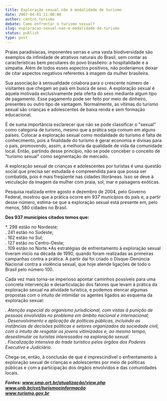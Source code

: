 ```yaml
---
title: Exploração sexual não é modalidade de turismo 
date: 2007-04-01 21:00:00
author: centro.turismo
debate: Como enfrentar o turismo sexual?
slug: exploracao-sexual-nao-e-modalidade-de-turismo
status: publish 
type: post
---
```


  
  
Praias paradisíacas, imponentes serras e uma vasta biodiversidade são exemplos da infinidade de atrativos naturais do Brasil, sem contar as características bem peculiares do povo brasileiro: a hospitalidade e a simpatia. Além de todos esses aspectos positivos, não poderíamos deixar de citar aspectos negativos referentes à imagem da mulher brasileira.   
  
  
Sua associação à sensualidade colabora para o crescente número de visitantes que chegam ao país em busca de sexo. A exploração sexual é aquela motivada exclusivamente pela oferta do sexo mediante algum tipo de pagamento. Esse pagamento pode ser feito por meio de dinheiro, presentes ou outro tipo de vantagem. Normalmente, as vítimas do turismo sexual são crianças e adolescentes de baixa renda e sem formação educacional.  
  
  
É de suma importância esclarecer que não se pode classificar o "sexual" como categoria de turismo, mesmo que a prática seja comum em alguns países. Colocar a exploração sexual como modalidade do turismo é falta de conhecimento, pois a finalidade do turismo é gerar economia e divisas para o país, promovendo, assim, a melhoria da qualidade de vida da comunidade local. Então, partindo desse princípio, não se pode conceber o conceito de "turismo sexual" como segmentação de mercado.   
  
  
A exploração sexual de crianças e adolescentes por turistas é uma questão social que precisa ser estudada e compreendida para que possa ser combatida, pois é mais freqüente nas cidades litorâneas. Isso se deve à veiculação da imagem da mulher com praia, sol, mar e paisagens exóticas.  
  
  
Pesquisa realizada entre agosto e dezembro de 2004, pelo Governo Federal, mostrou que a prática ocorre em 937 municípios do país e, a partir desse número, estima-se que a exploração sexual está presente em, pelo menos, 580 cidades no Brasil.  
  
**Dos 937 municípios citados temos que:**  
  
*. 298 estão no Nordeste;   
. 241 estão no Sudeste;   
. 162 estão no Sul;   
. 127 estão no Centro-Oeste;   
. 109 estão no Norte.*As estratégias de enfrentamento à exploração sexual tiveram início na década de 1990, quando foram realizadas as primeiras campanhas contra a prática. A partir daí foi criado o Disque-Denúncia Nacional contra a violência sexual, que hoje atende ligações de todo o Brasil pelo número 100.   
  
  
Cada vez mais torna-se imperioso apontar caminhos possíveis para uma concreta intervenção e desarticulação dos fatores que levam à prática da exploração sexual na atividade turística, e podemos elencar algumas propostas com o intuito de intimidar os agentes ligados ao esquema da exploração sexual:  
  
*. Atenção especial do organismo jurisdicional, com vistas à punição de pessoas envolvidas no problema em âmbito nacional e internacional;  
. Desenvolvimento e aplicação de políticas públicas, incluindo as  
instâncias de decisões políticas e setores organizados da sociedade civil, com o intuito de resgatar os jovens vitimizados e, ao mesmo tempo, desestimular os turistas interessados na exploração sexual.  
. Fiscalização intensiva do trade turístico pelos órgãos dos Poderes Executivo e Judiciário.*  
  
Chega-se, então, à conclusão de que é imprescindível o enfrentamento à exploração sexual de crianças e adolescentes por meio de políticas públicas e com a participação dos órgãos envolvidos e das comunidades locais.   
  
  
***Fontes: www.smp.ort.br/atualização/view.php  
www.unb.br/cet/turismoeinformação  
www.turismo.gov.br***
